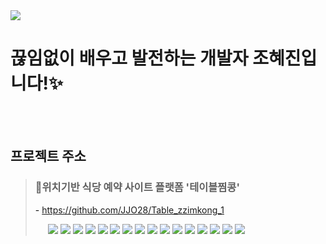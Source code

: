 <img src="https://github.com/user-attachments/assets/f034d45c-fc81-406a-a7d3-543a974cc8b4">

# 끊임없이 배우고 발전하는 개발자 조혜진입니다!✨   
<br><br>




## 프로젝트 주소 


<blockquote>
  
  ### 🍕위치기반 식당 예약 사이트 플랫폼 '테이블찜콩'

<span style="color: black;">- https://github.com/JJO28/Table_zzimkong_1</span>
  
<div style="margin-left: 20px; text-align: left;">
    <img src="https://img.shields.io/badge/Java-007396?style=for-the-badge&logo=Java&logoColor=white">
    <img src="https://img.shields.io/badge/Spring-6DB33F?style=for-the-badge&logo=Spring&logoColor=white">
    <img src="https://img.shields.io/badge/Spring_MVC-6DB33F?style=for-the-badge&logo=Spring&logoColor=white">
    <img src="https://img.shields.io/badge/Javascript-F7DF1E?style=for-the-badge&logo=Javascript&logoColor=white">
    <img src="https://img.shields.io/badge/HTML5-E34F26?style=for-the-badge&logo=HTML5&logoColor=white">
    <img src="https://img.shields.io/badge/CSS3-1572B6?style=for-the-badge&logo=CSS3&logoColor=white">
    <img src="https://img.shields.io/badge/Eclipse-2C2255?style=for-the-badge&logo=Eclipse&logoColor=white">
    <img src="https://img.shields.io/badge/Ajax-005571?style=for-the-badge&logo=Ajax&logoColor=white">
    <img src="https://img.shields.io/badge/jQuery-0769AD?style=for-the-badge&logo=jQuery&logoColor=white">
    <img src="https://img.shields.io/badge/MyBatis-E6282D?style=for-the-badge&logo=MyBatis&logoColor=white">
    <img src="https://img.shields.io/badge/JSON-000000?style=for-the-badge&logo=JSON&logoColor=white">
    <img src="https://img.shields.io/badge/MySQL-4479A1?style=for-the-badge&logo=MySQL&logoColor=white">
    <img src="https://img.shields.io/badge/MySQL_Workbench-4479A1?style=for-the-badge&logo=MySQL&logoColor=white">
    <img src="https://img.shields.io/badge/Apache_Tomcat-F8DC75?style=for-the-badge&logo=Apache Tomcat&logoColor=white">
    <img src="https://img.shields.io/badge/Git-F05032?style=for-the-badge&logo=Git&logoColor=white">
    <img src="https://img.shields.io/badge/Github-181717?style=for-the-badge&logo=Github&logoColor=white">
</div>
</blockquote>


